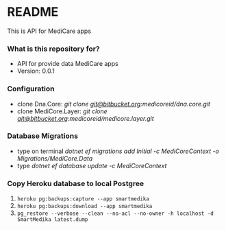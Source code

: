# README #

This is API for MediCare apps

### What is this repository for? ###

* API for provide data MediCare apps
* Version: 0.0.1

### Configuration ###

* clone Dna.Core: *git clone git@bitbucket.org:medicoreid/dna.core.git*
* clone MediCore.Layer: *git clone git@bitbucket.org:medicoreid/medicore.layer.git*

### Database Migrations ###
* type on terminal *dotnet ef migrations add Initial -c MediCoreContext -o Migrations/MediCore.Data*
* type *dotnet ef database update -c MediCoreContext*

### Copy Heroku database to local Postgree ###
1. ```heroku pg:backups:capture --app smartmedika```
2. ```heroku pg:backups:download --app smartmedika```
3. ```pg_restore --verbose --clean --no-acl --no-owner -h localhost -d SmartMedika latest.dump```